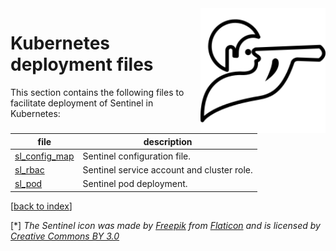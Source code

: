 <img src="../../pics/sentinel_small.png" align="right" height="200" width="200"/>

# Kubernetes deployment files

This section contains the following files to facilitate deployment of Sentinel in Kubernetes:

| file | description |
|---|---|
| [sl_config_map](sl_config_map.yaml) | Sentinel configuration file. |
| [sl_rbac](sl_rbac.yaml) | Sentinel service account and cluster role. |
| [sl_pod](sl_pod.yaml) | Sentinel pod deployment. |

[[back to index](../readme.md)]

[*] _The Sentinel icon was made by [Freepik](https://www.freepik.com) from [Flaticon](https://www.flaticon.com) and is licensed by [Creative Commons BY 3.0](http://creativecommons.org/licenses/by/3.0)_
